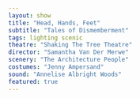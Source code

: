 ```yaml
---
layout: show
title: "Head, Hands, Feet"
subtitle: "Tales of Dismemberment"
tags: lighting scenic
theatre: "Shaking The Tree Theatre"
director: "Samantha Van Der Merwe"
scenery: "The Architecture People"
costumes: "Jenny Ampersand"
sound: "Annelise Albright Woods"
featured: true
---
```


